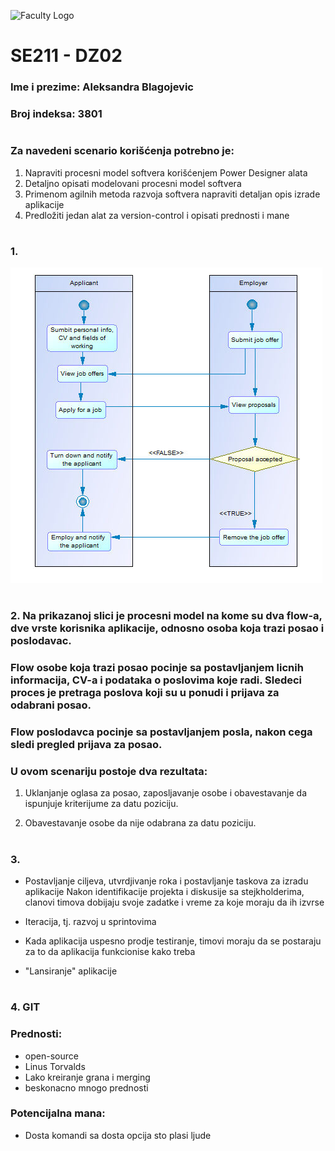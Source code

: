 ![Faculty Logo](https://www.metropolitan.ac.rs/files/2018/11/logo-eng.png)
# SE211 - DZ02
### Ime i prezime: Aleksandra Blagojevic
### Broj indeksa: 3801
#
### Za navedeni scenario korišćenja potrebno je:
1. Napraviti procesni model softvera korišćenjem Power Designer alata
2. Detaljno opisati modelovani procesni model softvera
3. Primenom agilnih metoda razvoja softvera napraviti detaljan opis izrade aplikacije
4. Predložiti jedan alat za version-control i opisati prednosti i mane
#
### 1.
![Slika modela](model.png?raw=true)
#
### 2. Na prikazanoj slici je procesni model na kome su dva flow-a, dve vrste korisnika aplikacije, odnosno osoba koja trazi posao i poslodavac.
### Flow osobe koja trazi posao pocinje sa postavljanjem licnih informacija, CV-a i podataka o poslovima koje radi. Sledeci proces je pretraga poslova koji su u ponudi i prijava za odabrani posao.
### Flow poslodavca pocinje sa postavljanjem posla, nakon cega sledi pregled prijava za posao.
### U ovom scenariju postoje dva rezultata:
1. Uklanjanje oglasa za posao, zaposljavanje osobe i obavestavanje da ispunjuje kriterijume za datu poziciju.

2. Obavestavanje osobe da nije odabrana za datu poziciju. 
#
### 3. 
* Postavljanje ciljeva, utvrdjivanje roka i postavljanje taskova za izradu aplikacije
Nakon identifikacije projekta i diskusije sa stejkholderima, clanovi timova dobijaju svoje zadatke i vreme za koje moraju da ih izvrse
* Iteracija, tj. razvoj  u sprintovima

* Kada aplikacija uspesno prodje testiranje, timovi moraju da se postaraju za to da aplikacija funkcionise kako treba
* "Lansiranje" aplikacije
#
### 4. **GIT**
### Prednosti:
* open-source
* Linus Torvalds
* Lako kreiranje grana i merging
* beskonacno mnogo prednosti

### Potencijalna mana:
* Dosta komandi sa dosta opcija sto plasi ljude